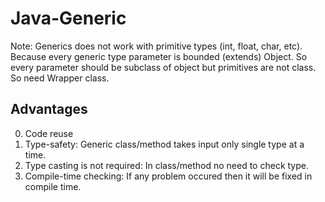 # Java-Generic
Note: Generics does not work with primitive types (int, float, char, etc). Because every generic type parameter is bounded (extends) Object. So every parameter should be subclass of object but primitives are not class. So need Wrapper class.
## Advantages
0. Code reuse
1. Type-safety: Generic class/method takes input only single type at a time.
2. Type casting is not required: In class/method no need to check type.
3. Compile-time checking: If any problem occured then it will be fixed in compile time.





